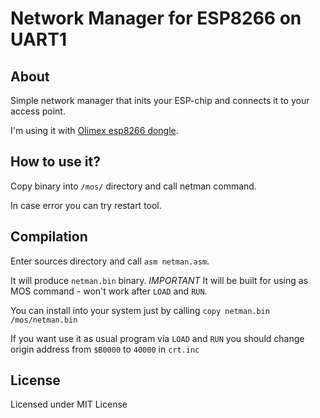 # Network Manager for ESP8266 on UART1

## About

Simple network manager that inits your ESP-chip and connects it to your access point.

I'm using it with [Olimex esp8266 dongle](https://www.olimex.com/Products/IoT/ESP8266/MOD-WIFI-ESP8266/open-source-hardware).  

## How to use it?

Copy binary into `/mos/` directory and call netman command. 

In case error you can try restart tool. 

## Compilation

Enter sources directory and call `asm netman.asm`. 

It will produce `netman.bin` binary. *IMPORTANT* It will be built for using as MOS command - won't work after `LOAD` and `RUN`.

You can install into your system just by calling `copy netman.bin /mos/netman.bin`

If you want use it as usual program via `LOAD` and `RUN` you should change origin address from `$B0000` to `40000` in `crt.inc` 

## License

Licensed under MIT License